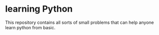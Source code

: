 # learning Python
This repository contains all sorts of small problems that can help anyone learn python from basic. 
